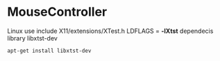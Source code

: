 # MouseController

Linux use include X11/extensions/XTest.h LDFLAGS = <b>-lXtst</b> dependecis library libxtst-dev

<code>apt-get install libxtst-dev</code>
